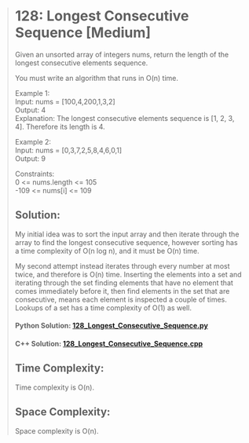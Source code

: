 > # 128: Longest Consecutive Sequence [Medium]
>Given an unsorted array of integers nums, return the length of the longest consecutive elements sequence.
>
>You must write an algorithm that runs in O(n) time.
>
>Example 1:  
>Input: nums = [100,4,200,1,3,2]  
>Output: 4  
>Explanation: The longest consecutive elements sequence is [1, 2, 3, 4]. Therefore its length is 4.  
>
>Example 2:  
>Input: nums = [0,3,7,2,5,8,4,6,0,1]  
>Output: 9  
>
>Constraints:  
>0 <= nums.length <= 105  
>-109 <= nums[i] <= 109  
>
>## Solution:
>My initial idea was to sort the input array and then iterate through the array to find the longest consecutive sequence, however sorting has a time complexity of O(n log n), and it must be O(n) time.
>
>My second attempt instead iterates through every number at most twice, and therefore is O(n) time. Inserting the elements into a set and iterating through the set finding elements that have no element that comes immediately before it, then find elements in the set that are consecutive, means each element is inspected a couple of times. Lookups of a set has a time complexity of O(1) as well.
>#### Python Solution: [128_Longest_Consecutive_Sequence.py](/python/128_Longest_Consecutive_Sequence.py)  
>#### C++ Solution: [128_Longest_Consecutive_Sequence.cpp](/c++/128_Longest_Consecutive_Sequence.cpp)
>
> ## Time Complexity:
> Time complexity is O(n).
>
> ## Space Complexity:
> Space complexity is O(n).